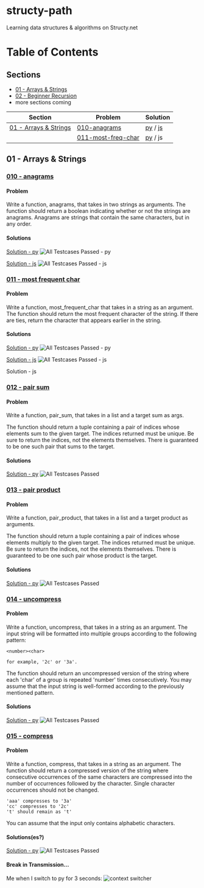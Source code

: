 # structy-path
Learning data structures & algorithms on Structy.net

# Table of Contents
## Sections
- [01 - Arrays & Strings](#01---arrays--strings)
- [02 - Beginner Recursion](./*/02-beginner-recursion)
- more sections coming

| Section | Problem | Solution | 
|---------|---------|----------|
| [01 - Arrays & Strings](#01---arrays--strings) | [010-anagrams](#010---anagrams) | [py](./py/01-arrays-and-strings/010-anagrams.py) / [js](./js/01-arrays-and-strings/010-anagrams.js) |
|  | [011-most-freq-char](#011---most-frequent-character) | [py](./py/01-arrays-and-strings/011-most-freq-char.py) / js | 

## 01 - Arrays & Strings

### [010 - anagrams](https://structy.net/problems/anagrams)
#### Problem
Write a function, anagrams, that takes in two strings as arguments.
The function should return a boolean indicating whether or not the strings are anagrams.
Anagrams are strings that contain the same characters, but in any order.

#### Solutions
[Solution - py](./py/01-arrays-and-strings/010-anagrams.py)
![All Testcases Passed - py](./assets/010-anagrams.py.png)

[Solution - js](./js/01-arrays-and-strings/010-anagrams.js)
![All Testcases Passed - js](./assets/010-anagrams.js.png)

### [011 - most frequent char](https://structy.net/problems/most-frequent-char)
#### Problem
Write a function, most_frequent_char that takes in a string as an argument.
The function should return the most frequent character of the string.
If there are ties, return the character that appears earlier in the string.

#### Solutions
[Solution - py](./py/01-arrays-and-strings/011-most-freq-char.py)
![All Testcases Passed - py](./assets/011-most-freq-char.py.png)

[Solution - js](./js/01-arrays-and-strings/011-most-freq-char.js)
![All Testcases Passed - js](./assets/011-most-freq-char.js.png)

Solution - js

### [012 - pair sum](https://structy.net/problems/pair-sum)
#### Problem
Write a function, pair_sum, that takes in a list and a target sum as args.

The function should return a tuple containing a pair of indices whose elements sum to the given target.
The indices returned must be unique.
Be sure to return the indices, not the elements themselves.
There is guaranteed to be one such pair that sums to the target.

#### Solutions
[Solution - py](./py/01-arrays-and-strings/012-pair-sum.py)
![All Testcases Passed](./assets/012-pair-sum.py.png)

### [013 - pair product](https://structy.net/problems/pair-product)
#### Problem
Write a function, pair_product, that takes in a list and a target product as arguments.

The function should return a tuple containing a pair of indices whose elements multiply to the given target. The indices returned must be unique.
Be sure to return the indices, not the elements themselves.
There is guaranteed to be one such pair whose product is the target.

#### Solutions
[Solution - py](./py/01-arrays-and-strings/013-pair-product.py)
![All Testcases Passed](./assets/013-pair-product.py.png)

### [014 - uncompress](https://structy.net/problems/uncompress)
#### Problem
Write a function, uncompress, that takes in a string as an argument. The input string will be formatted into multiple groups according to the following pattern:

```
<number><char>

for example, '2c' or '3a'.
```

The function should return an uncompressed version of the string where each 'char' of a group is repeated 'number' times consecutively. You may assume that the input string is well-formed according to the previously mentioned pattern.

#### Solutions
[Solution - py](./py/01-arrays-and-strings/014-uncompress.py)
![All Testcases Passed](./assets/014-uncompress.py.png)

### [015 - compress](https://structy.net/problems/compress)
#### Problem
Write a function, compress, that takes in a string as an argument. The function should return a compressed version of the string where consecutive occurrences of the same characters are compressed into the number of occurrences followed by the character. Single character occurrences should not be changed.

```
'aaa' compresses to '3a'
'cc' compresses to '2c'
't' should remain as 't'
```

You can assume that the input only contains alphabetic characters.

#### Solutions(es?)
[Solution - py](./py/01-arrays-and-strings/015-compress.py)
![All Testcases Passed](./assets/015-compress.py.png)


#### Break in Transmission...
Me when I switch to py for 3 seconds:
![context switcher](./py/assets/context-switcher.png)